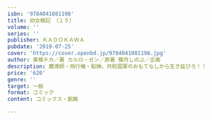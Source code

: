 ```yaml
---
isbn: '9784041081198'
title: 幼女戦記　（１５）
volume: ''
series: ''
publisher: ＫＡＤＯＫＡＷＡ
pubdate: '2019-07-25'
cover: 'https://cover.openbd.jp/9784041081198.jpg'
author: 東條チカ／著 カルロ・ゼン／原著 篠月しのぶ／企画
description: 魔導師・飛行機・鉛弾。共和国軍のおもてなしから生き延びろ！！
price: '620'
genre: ''
target: 一般
format: コミック
content: コミックス・劇画

---
```

